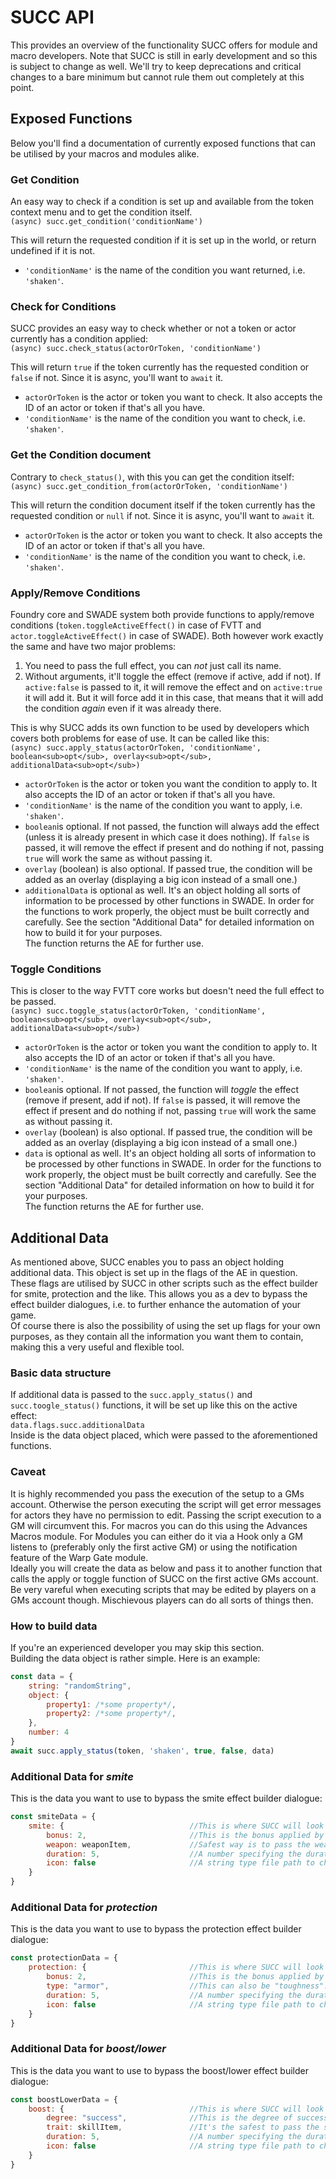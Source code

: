 # SUCC API
This provides an overview of the functionality SUCC offers for module and macro developers. Note that SUCC is still in early development and so this is subject to change as well. We'll try to keep deprecations and critical changes to a bare minimum but cannot rule them out completely at this point.

## Exposed Functions
Below you'll find a documentation of currently exposed functions that can be utilised by your macros and modules alike.

### Get Condition
An easy way to check if a condition is set up and available from the token context menu and to get the condition itself.  
`(async) succ.get_condition('conditionName')`  

This will return the requested condition if it is set up in the world, or return undefined if it is not.  
- `'conditionName'` is the name of the condition you want returned, i.e. `'shaken'`.

### Check for Conditions
SUCC provides an easy way to check whether or not a token or actor currently has a condition applied:  
`(async) succ.check_status(actorOrToken, 'conditionName')`
  
This will return `true` if the token currently has the requested condition or `false` if not. Since it is async, you'll want to `await` it.  
- `actorOrToken` is the actor or token you want to check. It also accepts the ID of an actor or token if that's all you have.
- `'conditionName'` is the name of the condition you want to check, i.e. `'shaken'`.

### Get the Condition document
Contrary to `check_status()`, with this you can get the condition itself:  
`(async) succ.get_condition_from(actorOrToken, 'conditionName')`
  
This will return the condition document itself if the token currently has the requested condition or `null` if not. Since it is async, you'll want to `await` it.  
- `actorOrToken` is the actor or token you want to check. It also accepts the ID of an actor or token if that's all you have.
- `'conditionName'` is the name of the condition you want to check, i.e. `'shaken'`.

### Apply/Remove Conditions
Foundry core and SWADE system both provide functions to apply/remove conditions (`token.toggleActiveEffect()` in case of FVTT and `actor.toggleActiveEffect()` in case of SWADE). Both however work exactly the same and have two major problems:  
1. You need to pass the full effect, you can *not* just call its name.
2. Without arguments, it'll toggle the effect (remove if active, add if not). If `active:false` is passed to it, it will remove the effect and on `active:true` it will add it. But it will force add it in this case, that means that it will add the condition *again* even if it was already there.

This is why SUCC adds its own function to be used by developers which covers both problems for ease of use. It can be called like this:  
`(async) succ.apply_status(actorOrToken, 'conditionName', boolean<sub>opt</sub>, overlay<sub>opt</sub>, additionalData<sub>opt</sub>)`
- `actorOrToken` is the actor or token you want the condition to apply to. It also accepts the ID of an actor or token if that's all you have.
- `'conditionName'` is the name of the condition you want to apply, i.e. `'shaken'`.
- `boolean`is optional. If not passed, the function will always add the effect (unless it is already present in which case it does nothing). If `false` is passed, it will remove the effect if present and do nothing if not, passing `true` will work the same as without passing it.
- `overlay` (boolean) is also optional. If passed true, the condition will be added as an overlay (displaying a big icon instead of a small one.)
- `additionalData` is optional as well. It's an object holding all sorts of information to be processed by other functions in SWADE. In order for the functions to work properly, the object must be built correctly and carefully. See the section "Additional Data" for detailed information on how to build it for your purposes.  
The function returns the AE for further use.  

### Toggle Conditions
This is closer to the way FVTT core works but doesn't need the full effect to be passed.  
`(async) succ.toggle_status(actorOrToken, 'conditionName', boolean<sub>opt</sub>, overlay<sub>opt</sub>, additionalData<sub>opt</sub>)`
- `actorOrToken` is the actor or token you want the condition to apply to. It also accepts the ID of an actor or token if that's all you have.
- `'conditionName'` is the name of the condition you want to apply, i.e. `'shaken'`.
- `boolean`is optional. If not passed, the function will *toggle* the effect (remove if present, add if not). If `false` is passed, it will remove the effect if present and do nothing if not, passing `true` will work the same as without passing it.
- `overlay` (boolean) is also optional. If passed true, the condition will be added as an overlay (displaying a big icon instead of a small one.)
- `data` is optional as well. It's an object holding all sorts of information to be processed by other functions in SWADE. In order for the functions to work properly, the object must be built correctly and carefully. See the section "Additional Data" for detailed information on how to build it for your purposes.  
The function returns the AE for further use.  

## Additional Data
As mentioned above, SUCC enables you to pass an object holding additional data. This object is set up in the flags of the AE in question. These flags are utilised by SUCC in other scripts such as the effect builder for smite, protection and the like. This allows you as a dev to bypass the effect builder dialogues, i.e. to further enhance the automation of your game.  
Of course there is also the possibility of using the set up flags for your own purposes, as they contain all the information you want them to contain, making this a very useful and flexible tool.  

### Basic data structure
If additional data is passed to the `succ.apply_status()` and `succ.toogle_status()` functions, it will be set up like this on the active effect:  
`data.flags.succ.additionalData`  
Inside is the data object placed, which were passed to the aforementioned functions.  

### Caveat
It is highly recommended you pass the execution of the setup to a GMs account. Otherwise the person executing the script will get error messages for actors they have no permission to edit. Passing the script execution to a GM will circumvent this. For macros you can do this using the Advances Macros module. For Modules you can either do it via a Hook only a GM listens to (preferably only the first active GM) or using the notification feature of the Warp Gate module.  
Ideally you will create the data as below and pass it to another function that calls the apply or toggle function of SUCC on the first active GMs account.  
Be very vareful when executing scripts that may be edited by players on a GMs account though. Mischievous players can do all sorts of things then.

### How to build data
If you're an experienced developer you may skip this section.  
Building the data object is rather simple. Here is an example:  
```js
const data = {
    string: "randomString",
    object: {
        property1: /*some property*/,
        property2: /*some property*/,
    },
    number: 4
}
await succ.apply_status(token, 'shaken', true, false, data)
```

### Additional Data for *smite*
This is the data you want to use to bypass the smite effect builder dialogue:
```js
const smiteData = {
    smite: {                            //This is where SUCC will look for the data.
        bonus: 2,                       //This is the bonus applied by the AE. Negative numbers are possible so be careful what you pass.
        weapon: weaponItem,             //Safest way is to pass the weapon item itself but you can pass a string which SUCC will just assume to be the name (i.e. "Bow"). SUCC will not check if that item exists!
        duration: 5,                    //A number specifying the duration of the effect. It defaults to 5.
        icon: false                     //A string type file path to change the icon of the Active Effect. Will use the default icon if 'false'.
    }
}
```

### Additional Data for *protection*
This is the data you want to use to bypass the protection effect builder dialogue:
```js
const protectionData = {
    protection: {                       //This is where SUCC will look for the data.
        bonus: 2,                       //This is the bonus applied by the AE. Negative numbers are possible so be careful what you pass.
        type: "armor",                  //This can also be "toughness". It defines to which the bonus is applied to.
        duration: 5,                    //A number specifying the duration of the effect. It defaults to 5.
        icon: false                     //A string type file path to change the icon of the Active Effect. Will use the default icon if 'false'.
    }
}
```

### Additional Data for *boost/lower*
This is the data you want to use to bypass the boost/lower effect builder dialogue:
```js
const boostLowerData = {
    boost: {                            //This is where SUCC will look for the data, use 'lower' if the spell was cast using lower.
        degree: "success",              //This is the degree of success and failure. Can also be 'raise'.
        trait: skillItem,               //It's the safest to pass the skills' item directly but you can pass a string and the builder will search for that. For Attributes this is the only way to pass it.
        duration: 5,                    //A number specifying the duration of the effect. It defaults to 5.
        icon: false                     //A string type file path to change the icon of the Active Effect. Will use the default icon if 'false'.
    }
}
```